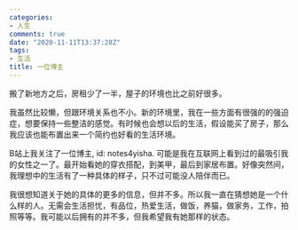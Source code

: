 ```yaml
---
categories:
- 人生
comments: true
date: "2020-11-11T13:37:28Z"
tags:
- 生活
title: 一位博主
---
```


搬了新地方之后，房租少了一半，屋子的环境也比之前好很多。

我虽然比较懒，但跟环境关系也不小。新的环境里，我在一些方面有很强的的强迫症，想要保持一些整洁的感觉。有时候也会想以后的生活，假设能买了房子，那么我应该也能布置出来一个简约也好看的生活环境。

B站上我关注了一位博主, id: notes4yisha. 可能是我在互联网上看到过的最吸引我的女性之一了。最开始看她的穿衣搭配，到美甲，最后到家居布置。好像突然间，我理想中的生活有了一种具体的样子，只不过可能没人陪伴而已。

我很想知道关于她的具体的更多的信息，但并不多。所以我一直在猜想她是一个什么样的人。无需会生活担忧，有品位，热爱生活，做饭，养猫，做家务，工作，拍照等等。我可能以后拥有的并不多，但我希望我有她那样的状态。
